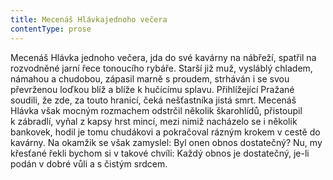 ```yaml
---
title: Mecenáš Hlávkajednoho večera
contentType: prose
---
```


  

Mecenáš Hlávka jednoho večera, jda do své kavárny na nábřeží, spatřil na rozvodněné jarní řece tonoucího rybáře. Starší již muž, vysláblý chladem, námahou a chudobou, zápasil marně s proudem, strháván i se svou převrženou loďkou blíž a blíže k hučícímu splavu. Přihlížející Pražané soudili, že zde, za touto hranicí, čeká nešťastníka jistá smrt. Mecenáš Hlávka však mocným rozmachem odstrčil několik škarohlídů, přistoupil k zábradlí, vyňal z kapsy hrst mincí, mezi nimiž nacházelo se i několik bankovek, hodil je tomu chudákovi a pokračoval rázným krokem v cestě do kavárny. Na okamžik se však zamyslel: Byl onen obnos dostatečný? Nu, my křesťané řekli bychom si v takové chvíli: Každý obnos je dostatečný, je-li podán v dobré vůli a s čistým srdcem.
